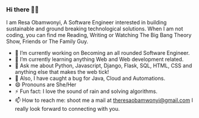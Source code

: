 ### Hi there 👋🏾
I am Resa Obamwonyi, A Software Engineer interested in building sustainable and ground breaking technological solutions. 
When I am not coding, you can find me Reading, Writing or Watching The Big Bang Theory Show, Friends or The Family Guy.

- 🔭 I’m currently working on Becoming an all rounded Software Engineer.
- 🌱 I’m currently learning anything Web and Web development related.
- 💬 Ask me about Python, Javascript, Django, Flask, SQL, HTML, CSS and anything else that makes the web tick!
- 🌱 Also, I have caught a bug for Java, Cloud and Automations.
- 😄 Pronouns are She/Her
- ⚡ Fun fact: I love the sound of rain and solving algorithms. 
- 📫 How to reach me: shoot me a mail at theresaobamwonyi@gmail.com
I really look forward to connecting with you.
<!--
**Resa-Obamwonyi/Resa-Obamwonyi** is a ✨ _special_ ✨ repository because its `README.md` (this file) appears on your GitHub profile.

Here are some ideas to get you started:

- 🔭 I’m currently working on ...
- 🌱 I’m currently learning ...
- 👯 I’m looking to collaborate on ...
- 🤔 I’m looking for help with ...
- 💬 Ask me about ...
- 📫 How to reach me: ...
- 😄 Pronouns: ...
- ⚡ Fun fact: ...
-->
